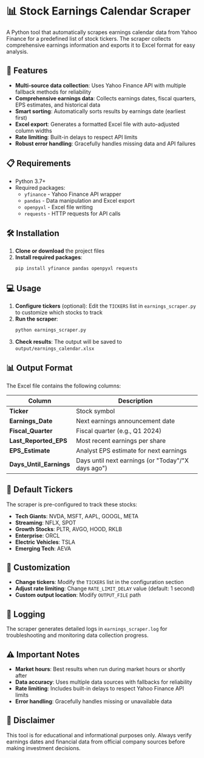 # 📊 Stock Earnings Calendar Scraper

A Python tool that automatically scrapes earnings calendar data from Yahoo Finance for a predefined list of stock tickers. The scraper collects comprehensive earnings information and exports it to Excel format for easy analysis.

## 🚀 Features

- **Multi-source data collection**: Uses Yahoo Finance API with multiple fallback methods for reliability
- **Comprehensive earnings data**: Collects earnings dates, fiscal quarters, EPS estimates, and historical data
- **Smart sorting**: Automatically sorts results by earnings date (earliest first)
- **Excel export**: Generates a formatted Excel file with auto-adjusted column widths
- **Rate limiting**: Built-in delays to respect API limits
- **Robust error handling**: Gracefully handles missing data and API failures

## 📋 Requirements

- Python 3.7+
- Required packages:
  - `yfinance` - Yahoo Finance API wrapper
  - `pandas` - Data manipulation and Excel export
  - `openpyxl` - Excel file writing
  - `requests` - HTTP requests for API calls

## 🛠️ Installation

1. **Clone or download** the project files
2. **Install required packages**:
   ```bash
   pip install yfinance pandas openpyxl requests
   ```

## 💻 Usage

1. **Configure tickers** (optional): Edit the `TICKERS` list in `earnings_scraper.py` to customize which stocks to track
2. **Run the scraper**:
   ```bash
   python earnings_scraper.py
   ```
3. **Check results**: The output will be saved to `output/earnings_calendar.xlsx`

## 📊 Output Format

The Excel file contains the following columns:

| Column | Description |
|--------|-------------|
| **Ticker** | Stock symbol |
| **Earnings_Date** | Next earnings announcement date |
| **Fiscal_Quarter** | Fiscal quarter (e.g., Q1 2024) |
| **Last_Reported_EPS** | Most recent earnings per share |
| **EPS_Estimate** | Analyst EPS estimate for next earnings |
| **Days_Until_Earnings** | Days until next earnings (or "Today"/"X days ago") |

## 🎯 Default Tickers

The scraper is pre-configured to track these stocks:
- **Tech Giants**: NVDA, MSFT, AAPL, GOOGL, META
- **Streaming**: NFLX, SPOT
- **Growth Stocks**: PLTR, AVGO, HOOD, RKLB
- **Enterprise**: ORCL
- **Electric Vehicles**: TSLA
- **Emerging Tech**: AEVA

## 🔧 Customization

- **Change tickers**: Modify the `TICKERS` list in the configuration section
- **Adjust rate limiting**: Change `RATE_LIMIT_DELAY` value (default: 1 second)
- **Custom output location**: Modify `OUTPUT_FILE` path

## 📝 Logging

The scraper generates detailed logs in `earnings_scraper.log` for troubleshooting and monitoring data collection progress.

## ⚠️ Important Notes

- **Market hours**: Best results when run during market hours or shortly after
- **Data accuracy**: Uses multiple data sources with fallbacks for reliability
- **Rate limiting**: Includes built-in delays to respect Yahoo Finance API limits
- **Error handling**: Gracefully handles missing or unavailable data

## 🚨 Disclaimer

This tool is for educational and informational purposes only. Always verify earnings dates and financial data from official company sources before making investment decisions. 